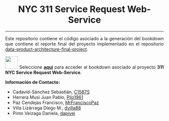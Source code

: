 <div align="center">

# NYC 311 Service Request Web-Service

</div>

***

<div align="justify">

Este repositorio contiene el código asociado a la generación del bookdown que contiene el reporte final del proyecto implementado en el repositorio [data-product-architecture-final-project](https://github.com/dapivei/data-product-architecture-final-project).


<image width="40" height="40" src="./images/select_sign.png"> Seleccione **[aquí](https://dapivei.github.io/nyc-31-sr-bookdown/)** para acceder al bookdown asociado al proyecto **311 NYC Service Request Web-Service**.



**Información de Contacto:**

- Cadavid-Sánchez Sebastián, [C1587S](https://github.com/C1587S)
- Herrera Musi Juan Pablo, [Pilo1961](https://github.com/Pilo1961)
- Paz Cendejas Francisco, [MrFranciscoPaz](https://github.com/MrFranciscoPaz)
- Villa Lizárraga Diego M., [dvilla88](https://github.com/dvilla88)
- Pinto Veizaga Daniela, [dapivei](https://github.com/dapivei)

</div>
